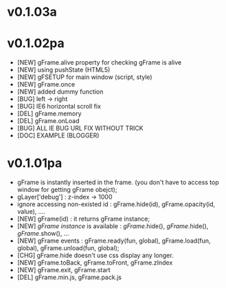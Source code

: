 v0.1.03a
===

 

v0.1.02pa
===

*  [NEW] gFrame.alive property for checking gFrame is alive 
*  [NEW] using pushState (HTML5)
*  [NEW] gFSETUP for main window (script, style)
*  [NEW] gFrame.once
*  [NEW] added dummy function
*  [BUG] left -> right 
*  [BUG] IE6 horizontal scroll fix
*  [DEL] gFrame.memory 
*  [DEL] gFrame.onLoad 
*  [BUG] ALL IE BUG URL FIX WITHOUT TRICK
*  [DOC] EXAMPLE (BLOGGER)



v0.1.01pa
===

*   gFrame is instantly inserted in the frame. (you don't have to access top window for getting gFrame obejct);
*   gLayer['debug']  : z-index -> 1000
*   ignore accessing non-existed id : gFrame.hide(id), gFrame.opacity(id, value), .... 
*   [NEW] gFrame(id) : it returns gFrame instance;
*   [NEW] _gFrame instance_ is available : _gFrame_.hide(), _gFrame_.hide(), _gFrame_.show(), ...
*   [NEW] gFrame events : gFrame.ready(fun, global), gFrame.load(fun, global), gFrame.unload(fun, global);
*   [CHG] gFrame.hide doesn't use css display any longer.
*   [NEW] gFrame.toBack, gFrame.toFront, gFrame.zIndex
*   [NEW] gFrame.exit, gFrame.start
*   [DEL] gFrame.min.js, gFrame.pack.js 